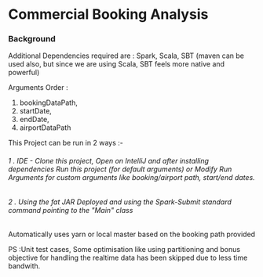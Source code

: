 # Commercial Booking Analysis

### Background
Additional Dependencies required are : Spark, Scala, SBT (maven can be used also, but since we are using Scala, SBT feels more native and powerful)

Arguments Order : 
1. bookingDataPath, 
2. startDate, 
3. endDate, 
4. airportDataPath


This Project can be run in 2 ways :- 
###### 1 . IDE - Clone this project, Open on IntelliJ and after installing dependencies Run this project (for default arguments) or Modify Run Arguments for custom arguments like booking/airport path, start/end dates.

###### 2 . Using the fat JAR Deployed and using the Spark-Submit standard command pointing to the "Main" class 



Automatically uses yarn or local master based on the booking path provided 



PS :Unit test cases, Some optimisation like using partitioning and bonus objective for handling the realtime data has been skipped due to less time bandwith.
